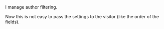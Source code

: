 I manage author filtering.

Now this is not easy to pass the settings to the visitor (like the order of the fields).